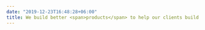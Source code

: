 ```yaml
---
date: "2019-12-23T16:48:28+06:00"
title: We build better <span>products</span> to help our clients build better <span>companies</span>
---
```

